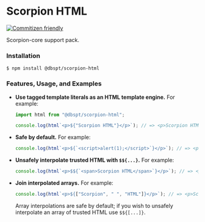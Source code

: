 # Scorpion HTML
[![Commitizen friendly](https://img.shields.io/badge/commitizen-friendly-brightgreen.svg)](http://commitizen.github.io/cz-cli/)

Scorpion-core support pack.

### Installation

```console
$ npm install @dbspt/scorpion-html
```

### Features, Usage, and Examples

- **Use tagged template literals as an HTML template engine.** For example:

  ```typescript
  import html from "@dbspt/scorpion-html";

  console.log(html`<p>${"Scorpion HTML"}</p>`); // => <p>Scorpion HTML</p>
  ```

- **Safe by default.** For example:

  ```typescript
  console.log(html`<p>${`<script>alert(1);</script>`}</p>`); // => <p>&#x3C;script&#x3E;alert(1);&#x3C;/script&#x3E;</p>
  ```

- **Unsafely interpolate trusted HTML with `$${...}`.** For example:

  ```typescript
  console.log(html`<p>$${`<span>Scorpion HTML</span>`}</p>`); // => <p><span>Scorpion HTML</span></p>
  ```

- **Join interpolated arrays.** For example:

  ```typescript
  console.log(html`<p>${["Scorpion", " ", "HTML"]}</p>`); // => <p>Scorpion HTML</p>
  ```

  Array interpolations are safe by default; if you wish to unsafely interpolate an array of trusted HTML use `$${[...]}`.